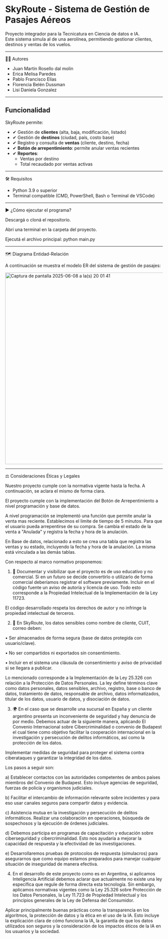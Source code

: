 # SkyRoute - Sistema de Gestión de Pasajes Aéreos

Proyecto integrador para la Tecnicatura en Ciencia de datos e IA.  
Este sistema simula al de una aerolínea, permitiendo gestionar clientes, destinos y ventas de los vuelos.

---

👩‍💻 Autores

- Juan Martin Rosello dal molin
- Erica Melisa Paredes
- Pablo Francisco Elías
- Florencia Belén Dussman
- Lisi Daniela Gonzalez

---
## Funcionalidad

SkyRoute permite:

- ✔ Gestión de **clientes** (alta, baja, modificación, listado)
- ✔ Gestión de **destinos** (ciudad, país, costo base)
- ✔ Registro y consulta de **ventas** (cliente, destino, fecha)
- ✔ **Botón de arrepentimiento**: permite anular ventas recientes
- ✔ **Reportes**:
  - Ventas por destino
  - Total recaudado por ventas activas

---
🛠️ Requisitos

- Python 3.9 o superior
- Terminal compatible (CMD, PowerShell, Bash o Terminal de VSCode)

---

▶️ ¿Cómo ejecutar el programa?

Descargá o cloná el repositorio.

Abrí una terminal en la carpeta del proyecto.

Ejecutá el archivo principal:
python main.py

---

🗺️ Diagrama Entidad-Relación

A continuación se muestra el modelo ER del sistema de gestión de pasajes:

<img width="612" alt="Captura de pantalla 2025-06-08 a la(s) 20 01 41" src="https://github.com/user-attachments/assets/cbc92a32-a79b-4751-9bbe-fdb40bfebf38" />

---

⚖️ Consideraciones Éticas y Legales

Nuestro proyecto cumple con la normativa vigente hasta la fecha. A continuación, se aclara el mismo de forma clara. 

El proyecto cumple con la implementación del Botón de Arrepentimiento a nivel programación y base de datos.
    
A nivel programación se implementó una función que permite anular la venta mas reciente. Establecimos el limite de tiempo de 5 minutos.  Para que el usuario pueda arrepentirse de su compra. Se cambia el estado de la venta a "Anulada" y registra la fecha y hora de la anulación.

En Base de datos, relacionado a esto se crea una tabla que registra las ventas y su estado, incluyendo la fecha y hora de la anulación. La misma está vinculada a las demás tablas. 

Con respecto al marco normativo proponemos: 

1. 🧩 	Documentar y visibilizar que el proyecto es de uso educativo y no comercial. Si en un futuro se decide convertirlo o utilizarlo de forma comercial deberíamos registrar el software previamente. Incluir en el código fuente un aviso de autoría y licencia de uso.
   Todo esto corresponde a la Propiedad Intelectual de la Implementación de la Ley 11723.

El código desarrollado respeta los derechos de autor y no infringe la propiedad intelectual de terceros.

2. 🔐  En SkyRoute, los datos sensibles como nombre de cliente, CUIT, correo deben:
   
•	Ser almacenados de forma segura (base de datos protegida con usuario/clave).

•	No ser compartidos ni exportados sin consentimiento.

•	Incluir en el sistema una cláusula de consentimiento y aviso de privacidad si se llegara a publicar.

Lo mencionado corresponde a la Implementación de la Ley 25.326 con relación a la Protección de Datos Personales. La ley define términos clave como datos personales, datos sensibles, archivo, registro, base o banco de datos, tratamiento de datos, responsable de archivo, datos informatizados, titular de los datos, usuario de datos, y disociación de datos.

3. 🌍	 En el caso que se desarrolle una sucursal en España y un cliente argentino presenta un inconveniente de seguridad y hay denuncia de por medio. Debemos actuar de la siguiente manera, aplicando El Convenio Internacional sobre Cibercriminalidad o convenio de Budapest el cual tiene como objetivo facilitar la cooperación internacional en la investigación y persecución de delitos informáticos, así como la protección de los datos.
   
Implementar medidas de seguridad para proteger el sistema contra ciberataques y garantizar la integridad de los datos. 

Los pasos a seguir son: 

a)	Establecer contactos con las autoridades competentes de ambos países miembros del Convenio de Budapest. Esto incluye agencias de seguridad, fuerzas de policía y organismos judiciales.

b)	Facilitar el intercambio de información relevante sobre incidentes y para eso usar canales seguros para compartir datos y evidencia.

c)	Asistencia mutua en la investigación y persecución de delitos informáticos. Realizar una colaboración en operaciones, búsqueda de sospechosos y la ejecución de órdenes judiciales.

d)	Debemos participa en programas de capacitación y educación sobre ciberseguridad y cibercriminalidad. Esto nos ayudaría a mejorar la capacidad de respuesta y la efectividad de las investigaciones.

e)	Desarrollaremos pruebas de protocolos de respuesta (simulacros) para asegurarnos que como equipo estamos preparados para manejar cualquier situación de inseguridad de manera efectiva.


4.	En el desarrollo de este proyecto como es en Argentina, si aplicamos Inteligencia Artificial debemos aclarar que  actualmente no existe una ley específica que regule de forma directa esta tecnología. Sin embargo, aplicamos normativas vigentes como la Ley 25.326 sobre Protección de los Datos Personales, la Ley 11.723 de Propiedad Intelectual y los principios generales de la Ley de Defensa del Consumidor.
   
Aplicar principalmente buenas prácticas como la transparencia en los algoritmos, la protección de datos y la ética en el uso de la IA. Esto incluye la explicación clara de cómo funciona la IA, la garantía de que los datos utilizados son seguros y la consideración de los impactos éticos de la IA en los usuarios y la sociedad.

